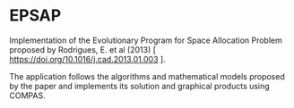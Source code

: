 # EPSAP
Implementation of the Evolutionary Program for Space Allocation Problem proposed by Rodrigues, E. et al (2013) [ https://doi.org/10.1016/j.cad.2013.01.003 ]. 

The application follows the algorithms and mathematical models proposed by the paper and implements its solution and graphical products using COMPAS.
